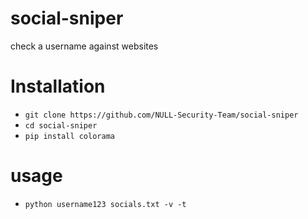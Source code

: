 # social-sniper
check a username against websites

# Installation
- `git clone https://github.com/NULL-Security-Team/social-sniper`
- `cd social-sniper`
- `pip install colorama`

# usage
- `python username123 socials.txt -v -t`
